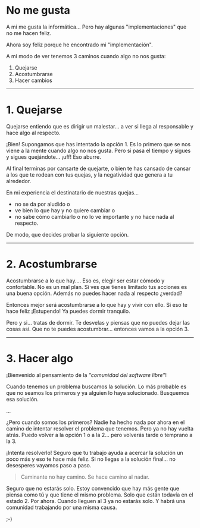 
# No me gusta

A mi me gusta la informática...
Pero hay algunas "implementaciones" que no me hacen feliz.

Ahora soy feliz porque he encontrado mi "implementación".

A mi modo de ver tenemos 3 caminos cuando algo no nos gusta:
1. Quejarse
2. Acostumbrarse
3. Hacer cambios

---

# 1. Quejarse

Quejarse entiendo que es dirigir un malestar...
a ver si llega al responsable y hace algo al respecto.

¡Bien! Supongamos que has intentado la opción 1. Es lo primero que se nos viene a la mente cuando algo no nos gusta. Pero si pasa el tiempo y sigues y sigues quejándote... ¡uff! Eso aburre.

Al final terminas por cansarte de quejarte, o bien te has cansado de cansar a los que te rodean con tus quejas, y la negatividad que genera a tu alrededor.

En mi experiencia el destinatario de nuestras quejas...
* no se da por aludido o
* ve bien lo que hay y no quiere cambiar o
* no sabe cómo cambiarlo o no lo ve importante y no hace nada al respecto.

De modo, que decides probar la siguiente opción.

---

# 2. Acostumbrarse

Acostumbrarse a lo que hay....
Eso es, elegir ser estar cómodo y confortable. No es un mal plan.
Si ves que tienes limitado tus acciones es una buena opción. Además no puedes hacer nada al respecto ¿verdad?

Entonces mejor será acostumbrarse a lo que hay y vivir con ello.
Si eso te hace feliz ¡Estupendo! Ya puedes dormir tranquilo.

Pero y si... tratas de dormir. Te desvelas y piensas que no puedes dejar las cosas así. Que no te puedes acostumbrar... entonces vamos a la opción 3.

---

# 3. Hacer algo

¡Bienvenido al pensamiento de la _"comunidad del software libre"_!

Cuando tenemos un problema buscamos la solución. Lo más probable es que no seamos los primeros y ya alguien lo haya solucionado. Busquemos esa solución.

...

¿Pero cuando somos los primeros? Nadie ha hecho nada por ahora en el camino de intentar resolver el problema que tenemos. Pero ya no hay vuelta atrás. Puedo volver a la opción 1 o a la 2... pero volverás tarde o temprano a la 3.

¡Intenta resolverlo! Seguro que tu trabajo ayuda a acercar la solución un poco más y eso te hace más feliz. Si no llegas a la solución final... no desesperes vayamos paso a paso.

> Caminante no hay camino. Se hace camino al nadar.

Seguro que no estarás solo. Estoy convencido que hay más gente que piensa como tú y que tiene el mismo problema. Solo que están todavía en el estado 2. Por ahora. Cuando lleguen al 3 ya no estarás solo. Y habrá una comunidad trabajando por una misma causa.

;-)
